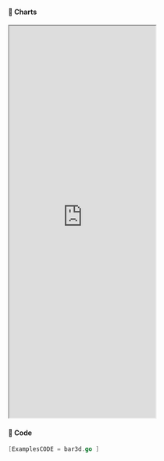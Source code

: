 <!-- tabs:start -->

#### **:art: Charts**
<iframe src="https://go-echarts.github.io/examples/bar3d.html" height="800"> </iframe>

#### **:musical_keyboard: Code**

```go
[ExamplesCODE = bar3d.go ]

```

<!-- tabs:end -->

